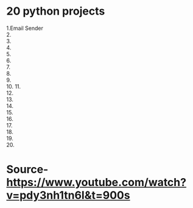 # 20 python projects
1.Email Sender  
2.  
3.  
4.  
5.  
6.  
7.  
8.  
9.  
10.
11.  
12.  
13.  
14.  
15.  
16.  
17.  
18.  
19.  
20.  
 # Source- https://www.youtube.com/watch?v=pdy3nh1tn6I&t=900s
